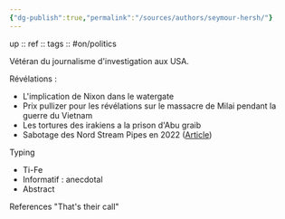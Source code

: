 ```yaml
---
{"dg-publish":true,"permalink":"/sources/authors/seymour-hersh/"}
---
```


up :: 
ref :: 
tags :: #on/politics 

Vétéran du journalisme d'investigation aux USA.  

Révélations : 
- L'implication de Nixon dans le watergate
- Prix pullizer pour les révélations sur le massacre de Milai pendant la guerre du Vietnam
- Les tortures des irakiens a la prison d'Abu graib
- Sabotage des Nord Stream Pipes en 2022 ([Article](https://seymourhersh.substack.com/p/how-america-took-out-the-nord-stream))

Typing 
- Ti-Fe 
- Informatif : anecdotal 
- Abstract 

References
"That's their call"